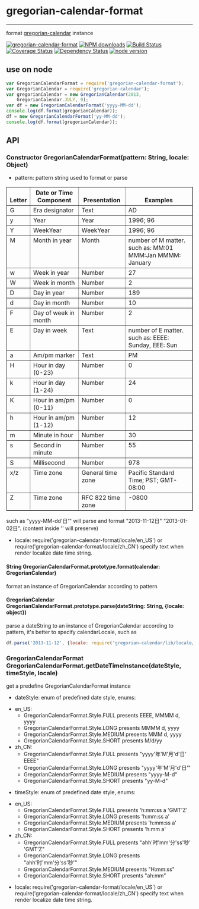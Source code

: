 # gregorian-calendar-format
---

format [gregorian-calendar](https://github.com/yiminghe/gregorian-calendar) instance

[![gregorian-calendar-format](https://nodei.co/npm/gregorian-calendar-format.png)](https://npmjs.org/package/gregorian-calendar-format)
[![NPM downloads](http://img.shields.io/npm/dm/gregorian-calendar-format.svg)](https://npmjs.org/package/gregorian-calendar-format)
[![Build Status](https://secure.travis-ci.org/yiminghe/gregorian-calendar-format.png?branch=master)](https://travis-ci.org/yiminghe/gregorian-calendar-format)
[![Coverage Status](https://img.shields.io/coveralls/yiminghe/gregorian-calendar-format.svg)](https://coveralls.io/r/yiminghe/gregorian-calendar-format?branch=master)
[![Dependency Status](https://gemnasium.com/yiminghe/gregorian-calendar-format.png)](https://gemnasium.com/yiminghe/gregorian-calendar-format)
[![node version](https://img.shields.io/badge/node.js-%3E=_0.11-green.svg?style=flat-square)](http://nodejs.org/download/)


## use on node

```javascript
var GregorianCalendarFormat = require('gregorian-calendar-format');
var GregorianCalendar = require('gregorian-calendar');
var gregorianCalendar = new GregorianCalendar(2013,
    GregorianCalendar.JULY, 9);
var df = new GregorianCalendarFormat('yyyy-MM-dd');
console.log(df.format(gregorianCalendar));
df = new GregorianCalendarFormat('yy-MM-dd');
console.log(df.format(gregorianCalendar));
```

## API

### Constructor GregorianCalendarFormat(pattern: String, locale: Object)

* pattern: pattern string used to format or parse

<table border="1">
    <thead valign="bottom">
        <tr>
            <th class="head">Letter</th>
            <th class="head">Date or Time Component</th>
            <th class="head">Presentation</th>
            <th class="head">Examples</th>
        </tr>
    </thead>
    <tbody valign="top">
        <tr>
            <td>G</td>
            <td>Era designator</td>
            <td>Text</td>
            <td>AD</td>
        </tr>
        <tr>
            <td>y</td>
            <td>Year</td>
            <td>Year</td>
            <td>1996; 96</td>
        </tr>
        <tr>
            <td>Y</td>
            <td>WeekYear</td>
            <td>WeekYear</td>
            <td>1996; 96</td>
        </tr>
        <tr>
            <td>M</td>
            <td>Month in year</td>
            <td>Month</td>
            <td>number of M matter. such as: MM:01 MMM:Jan MMMM: January</td>
        </tr>
        <tr>
            <td>w</td>
            <td>Week in year</td>
            <td>Number</td>
            <td>27</td>
        </tr>
        <tr>
            <td>W</td>
            <td>Week in month</td>
            <td>Number</td>
            <td>2</td>
        </tr>
        <tr>
            <td>D</td>
            <td>Day in year</td>
            <td>Number</td>
            <td>189</td>
        </tr>
        <tr>
            <td>d</td>
            <td>Day in month</td>
            <td>Number</td>
            <td>10</td>
        </tr>
        <tr>
            <td>F</td>
            <td>Day of week in month</td>
            <td>Number</td>
            <td>2</td>
        </tr>
        <tr>
            <td>E</td>
            <td>Day in week</td>
            <td>Text</td>
            <td>number of E matter. such as: EEEE: Sunday, EEE: Sun</td>
        </tr>
        <tr>
            <td>a</td>
            <td>Am/pm marker</td>
            <td>Text</td>
            <td>PM</td>
        </tr>
        <tr>
            <td>H</td>
            <td>Hour in day (0-23)</td>
            <td>Number</td>
            <td>0</td>
        </tr>
        <tr>
            <td>k</td>
            <td>Hour in day (1-24)</td>
            <td>Number</td>
            <td>24</td>
        </tr>
        <tr>
            <td>K</td>
            <td>Hour in am/pm (0-11)</td>
            <td>Number</td>
            <td>0</td>
        </tr>
        <tr>
            <td>h</td>
            <td>Hour in am/pm (1-12)</td>
            <td>Number</td>
            <td>12</td>
        </tr>
        <tr>
            <td>m</td>
            <td>Minute in hour</td>
            <td>Number</td>
            <td>30</td>
        </tr>
        <tr>
            <td>s</td>
            <td>Second in minute</td>
            <td>Number</td>
            <td>55</td>
        </tr>
        <tr>
            <td>S</td>
            <td>Millisecond</td>
            <td>Number</td>
            <td>978</td>
        </tr>
        <tr>
            <td>x/z</td>
            <td>Time zone</td>
            <td>General time zone</td>
            <td>Pacific Standard Time; PST; GMT-08:00</td>
        </tr>
        <tr>
            <td>Z</td>
            <td>Time zone</td>
            <td>RFC 822 time zone</td>
            <td>-0800</td>
        </tr>
    </tbody>
</table>

such as "yyyy-MM-dd'日'" will parse and format "2013-11-12日" "2013-01-02日". (content inside '' will preserve)

* locale: require('gregorian-calendar-format/locale/en_US') or require('gregorian-calendar-format/locale/zh_CN') specify text when render localize date time string.

#### String GregorianCalendarFormat.prototype.format(calendar: GregorianCalendar)

format an instance of GregorianCalendar according to pattern

#### GregorianCalendar GregorianCalendarFormat.prototype.parse(dateString: String, {locale: object})

parse a dateString to an instance of GregorianCalendar according to pattern, it's better to specify calendarLocale, such as

```js
df.parse('2013-11-12', {locale: require('gregorian-calendar/lib/locale/zh_CN'}));
```

### GregorianCalendarFormat GregorianCalendarFormat.getDateTimeInstance(dateStyle, timeStyle, locale)

get a predefine GregorianCalendarFormat instance

* dateStyle: enum of predefined date style, enums:
 - en_US:
   - GregorianCalendarFormat.Style.FULL presents EEEE, MMMM d, yyyy
   - GregorianCalendarFormat.Style.LONG presents MMMM d, yyyy
   - GregorianCalendarFormat.Style.MEDIUM presents MMM d, yyyy
   - GregorianCalendarFormat.Style.SHORT presents M/d/yy
 - zh_CN:
   - GregorianCalendarFormat.Style.FULL presents "yyyy'年'M'月'd'日' EEEE"
   - GregorianCalendarFormat.Style.LONG presents "yyyy'年'M'月'd'日'"
   - GregorianCalendarFormat.Style.MEDIUM presents "yyyy-M-d"
   - GregorianCalendarFormat.Style.SHORT presents "yy-M-d"

* timeStyle: enum of predefined date style, enums:
 - en_US:
   - GregorianCalendarFormat.Style.FULL presents 'h:mm:ss a \'GMT\'Z'
   - GregorianCalendarFormat.Style.LONG presents 'h:mm:ss a'
   - GregorianCalendarFormat.Style.MEDIUM presents 'h:mm:ss a'
   - GregorianCalendarFormat.Style.SHORT presents 'h:mm a'
 - zh_CN:
   - GregorianCalendarFormat.Style.FULL presents "ahh'时'mm'分'ss'秒' 'GMT'Z"
   - GregorianCalendarFormat.Style.LONG presents "ahh'时'mm'分'ss'秒'"
   - GregorianCalendarFormat.Style.MEDIUM presents "H:mm:ss"
   - GregorianCalendarFormat.Style.SHORT presents "ah:mm"

* locale: require('gregorian-calendar-format/locale/en_US') or require('gregorian-calendar-format/locale/zh_CN') specify text when render localize date time string.